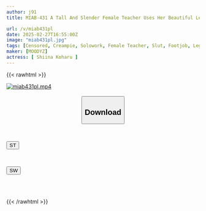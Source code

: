 ```yaml
---
author: j91
title: MIAB-431 A Tall And Slender Female Teacher Uses Her Beautiful Legs To Tease You With A Dick! Koharu Shiina

url: /v/miab431pl
date: 2025-02-27T16:55:00Z
image: "miab431pl.jpg"
tags: [Censored, Creampie, Solowork, Female Teacher, Slut, Footjob, Leg Fetish	]
maker: [MOODYZ]
actress: [ Shiina Koharu ]
---
```



{{< rawhtml >}}

<div class="video" data-videoid="3kjdVG8oX6tdWL4">
    <a href="javascript:;">
        <img src="/v/miab431pl/miab431pl.jpg" width="WIDTH" height="HEIGHT" alt="miab431pl.mp4" loading="lazy">
    </a>
</div>

<script type="text/javascript" src="https://j91.asia/asset/on-demand-st.js"></script>

<br>
  <link rel="stylesheet" href="https://j91.asia/asset/bs5.css">
  
  <center>
  <button class="btn btn-primary" type="button" data-bs-toggle="collapse" data-bs-target=".multi-collapse" aria-expanded="false" aria-controls="multiCollapseExample1 multiCollapseExample2"><h2>Download</h2></button></center>
</p>
<div class="row">
  <div class="col">
    <div class="collapse multi-collapse" id="multiCollapseExample1">
      <div class="card card-body">
	      	      <br>
<div class="buttons">  
<p><a href="/v/miab431pl/st.html" target="_blank"><button class="btn-hover color-3"><i class="fa fa-download"></i> ST</button></a></p></div>
    </div>
  </div>
</div>
  <div class="col">
    <div class="collapse multi-collapse" id="multiCollapseExample2">
      <div class="card card-body">
	      <br>
<div class="buttons">
<p><a href="/v/miab431pl/sw.html" target="_blank"><button class="btn-hover color-2"><i class="fa fa-download"></i> SW</button></a></p></div>
<br><br>
      </div>
    </div>
  </div>
</div>

{{< /rawhtml >}}